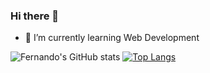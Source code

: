 ### Hi there 👋

- 🌱 I’m currently learning Web Development

![Fernando's GitHub stats](https://github-readme-stats.vercel.app/api?username=martuafernando&show_icons=true&theme=radical)
[![Top Langs](https://github-readme-stats.vercel.app/api/top-langs/?username=martuafernando&langs_count=10&hide=shell&layout=compact)](https://github.com/anuraghazra/github-readme-stats)

<!--
**martuafernando/martuafernando** is a ✨ _special_ ✨ repository because its `README.md` (this file) appears on your GitHub profile.

Here are some ideas to get you started:

- 🔭 I’m currently working on ...
- 🌱 I’m currently learning ...
- 👯 I’m looking to collaborate on ...
- 🤔 I’m looking for help with ...
- 💬 Ask me about ...
- 📫 How to reach me: ...
- 😄 Pronouns: ...
- ⚡ Fun fact: ...
-->

